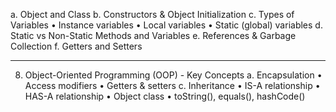 a. Object and Class
b. Constructors & Object Initialization
c. Types of Variables
•	Instance variables
•	Local variables
•	Static (global) variables
d. Static vs Non-Static Methods and Variables
e. References & Garbage Collection
f. Getters and Setters
________________________________________
8. Object-Oriented Programming (OOP) - Key Concepts
   a. Encapsulation
   •	Access modifiers
   •	Getters & setters
   c. Inheritance
   •	IS-A relationship
   •	HAS-A relationship
   •	Object class
   •	toString(), equals(), hashCode()
